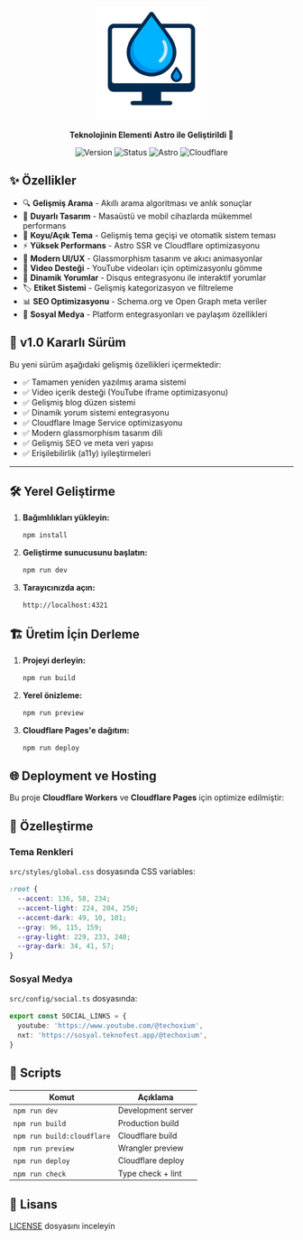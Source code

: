 <div align="center">
  <img src="public/logo.png" alt="Techoxium Logo" width="200" height="200">
  
  <p><strong>Teknolojinin Elementi Astro ile Geliştirildi 🚀</strong></p>
  
  ![Version](https://img.shields.io/badge/version-v1.0-blue?style=for-the-badge)
  ![Status](https://img.shields.io/badge/status-stable-green?style=for-the-badge)
  ![Astro](https://img.shields.io/badge/astro-v5.13.5-orange?style=for-the-badge)
  ![Cloudflare](https://img.shields.io/badge/deployed%20on-cloudflare-yellow?style=for-the-badge)

</div>

## ✨ Özellikler

- 🔍 **Gelişmiş Arama** - Akıllı arama algoritması ve anlık sonuçlar
- 📱 **Duyarlı Tasarım** - Masaüstü ve mobil cihazlarda mükemmel performans
- 🌙 **Koyu/Açık Tema** - Gelişmiş tema geçişi ve otomatik sistem teması
- ⚡ **Yüksek Performans** - Astro SSR ve Cloudflare optimizasyonu
- 🎨 **Modern UI/UX** - Glassmorphism tasarım ve akıcı animasyonlar
- 🎥 **Video Desteği** - YouTube videoları için optimizasyonlu gömme
- 💬 **Dinamik Yorumlar** - Disqus entegrasyonu ile interaktif yorumlar
- 🏷️ **Etiket Sistemi** - Gelişmiş kategorizasyon ve filtreleme
- 📊 **SEO Optimizasyonu** - Schema.org ve Open Graph meta veriler
- 🔗 **Sosyal Medya** - Platform entegrasyonları ve paylaşım özellikleri

## 🚀 v1.0 Kararlı Sürüm

Bu yeni sürüm aşağıdaki gelişmiş özellikleri içermektedir:
- ✅ Tamamen yeniden yazılmış arama sistemi
- ✅ Video içerik desteği (YouTube iframe optimizasyonu)
- ✅ Gelişmiş blog düzen sistemi
- ✅ Dinamik yorum sistemi entegrasyonu
- ✅ Cloudflare Image Service optimizasyonu
- ✅ Modern glassmorphism tasarım dili
- ✅ Gelişmiş SEO ve meta veri yapısı
- ✅ Erişilebilirlik (a11y) iyileştirmeleri

---
## 🛠️ Yerel Geliştirme

1. **Bağımlılıkları yükleyin:**
   ```bash
   npm install
   ```

2. **Geliştirme sunucusunu başlatın:**
   ```bash
   npm run dev
   ```

3. **Tarayıcınızda açın:**
   ```
   http://localhost:4321
   ```

## 🏗️ Üretim İçin Derleme

1. **Projeyi derleyin:**
   ```bash
   npm run build
   ```

2. **Yerel önizleme:**
   ```bash
   npm run preview
   ```

3. **Cloudflare Pages'e dağıtım:**
   ```bash
   npm run deploy
   ```

## 🌐 Deployment ve Hosting

Bu proje **Cloudflare Workers** ve **Cloudflare Pages** için optimize edilmiştir:

## 🎨 Özelleştirme

### Tema Renkleri

`src/styles/global.css` dosyasında CSS variables:

```css
:root {
  --accent: 136, 58, 234;
  --accent-light: 224, 204, 250;
  --accent-dark: 49, 10, 101;
  --gray: 96, 115, 159;
  --gray-light: 229, 233, 240;
  --gray-dark: 34, 41, 57;
}
```

### Sosyal Medya

`src/config/social.ts` dosyasında:

```typescript
export const SOCIAL_LINKS = {
  youtube: 'https://www.youtube.com/@techoxium',
  nxt: 'https://sosyal.teknofest.app/@techoxium',
}
```

## 🔧 Scripts

| Komut | Açıklama |
|-------|----------|
| `npm run dev` | Development server |
| `npm run build` | Production build |
| `npm run build:cloudflare` | Cloudflare build |
| `npm run preview` | Wrangler preview |
| `npm run deploy` | Cloudflare deploy |
| `npm run check` | Type check + lint |

## 📄 Lisans

[LICENSE](LICENSE) dosyasını inceleyin

</div>
